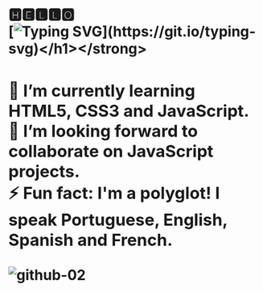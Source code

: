 <strong><h1>🅷🅴🅻🅻🅾 <br>
[![Typing SVG](https://readme-typing-svg.herokuapp.com?size=22&duration=5300&lines=I'm+Josi.+Glad+to+see+you+here!)](https://git.io/typing-svg)</h1></strong> 
<h3>
🌱 I’m currently learning HTML5, CSS3 and JavaScript.<br>
💙 I’m looking forward to collaborate on JavaScript projects.<br>
⚡ Fun fact: I'm a polyglot! I speak Portuguese, English, Spanish and French.
</h3>

![github-02](https://user-images.githubusercontent.com/108018406/175384674-02d698b7-7a68-40e7-8536-393400accee2.gif)
